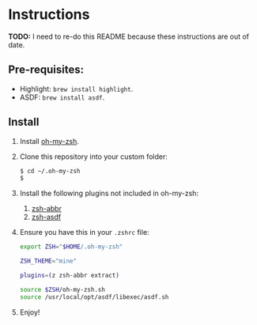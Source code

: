 # Instructions

**TODO:** I need to re-do this README because these instructions are out of date.

## Pre-requisites:

- Highlight: `brew install highlight`.
- ASDF: `brew install asdf`.

## Install

1. Install [oh-my-zsh](https://ohmyz.sh/#install).
2. Clone this repository into your custom folder:

   ```bash
   $ cd ~/.oh-my-zsh
   $
   ```

3. Install the following plugins not included in oh-my-zsh:

   1. [zsh-abbr](https://github.com/olets/zsh-abbr)
   2. [zsh-asdf](https://github.com/ohmyzsh/ohmyzsh/tree/master/plugins/asdf)

4. Ensure you have this in your `.zshrc` file:

   ```zsh
   export ZSH="$HOME/.oh-my-zsh"

   ZSH_THEME="mine"

   plugins=(z zsh-abbr extract)

   source $ZSH/oh-my-zsh.sh
   source /usr/local/opt/asdf/libexec/asdf.sh
   ```

5. Enjoy!
